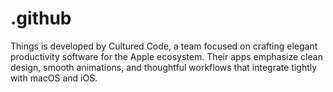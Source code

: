 # .github
Things is developed by Cultured Code, a team focused on crafting elegant productivity software for the Apple ecosystem.   Their apps emphasize clean design, smooth animations, and thoughtful workflows that integrate tightly with macOS and iOS.
